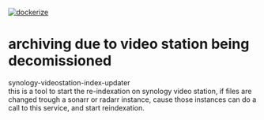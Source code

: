 [![dockerize](https://github.com/Coollision/synology-videostation-index-updater/actions/workflows/dockerize.yaml/badge.svg)](https://github.com/Coollision/synology-videostation-index-updater/actions/workflows/dockerize.yaml)

# archiving due to video station being decomissioned

synology-videostation-index-updater  
this is a tool to start the re-indexation on synology video station, 
if files are changed trough a sonarr or radarr instance, cause those instances can do a call to this service, and start reindexation.

